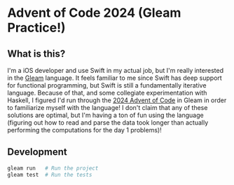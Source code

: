 # Advent of Code 2024 (Gleam Practice!)

## What is this?
I'm a iOS developer and use Swift in my actual job, but I'm really interested in the [Gleam](gleam.run) language. It feels familiar to me since Swift has deep support for functional programming, but Swift is still a fundamentally iterative language. Because of that, and some collegiate experimentation with Haskell, I figured I'd run through the [2024 Advent of Code](https://adventofcode.com/2024) in Gleam in order to familiarize myself with the language! I don't claim that any of these solutions are optimal, but I'm having a ton of fun using the language (figuring out how to read and parse the data took longer than actually performing the computations for the day 1 problems)!

## Development

```sh
gleam run   # Run the project
gleam test  # Run the tests
```
